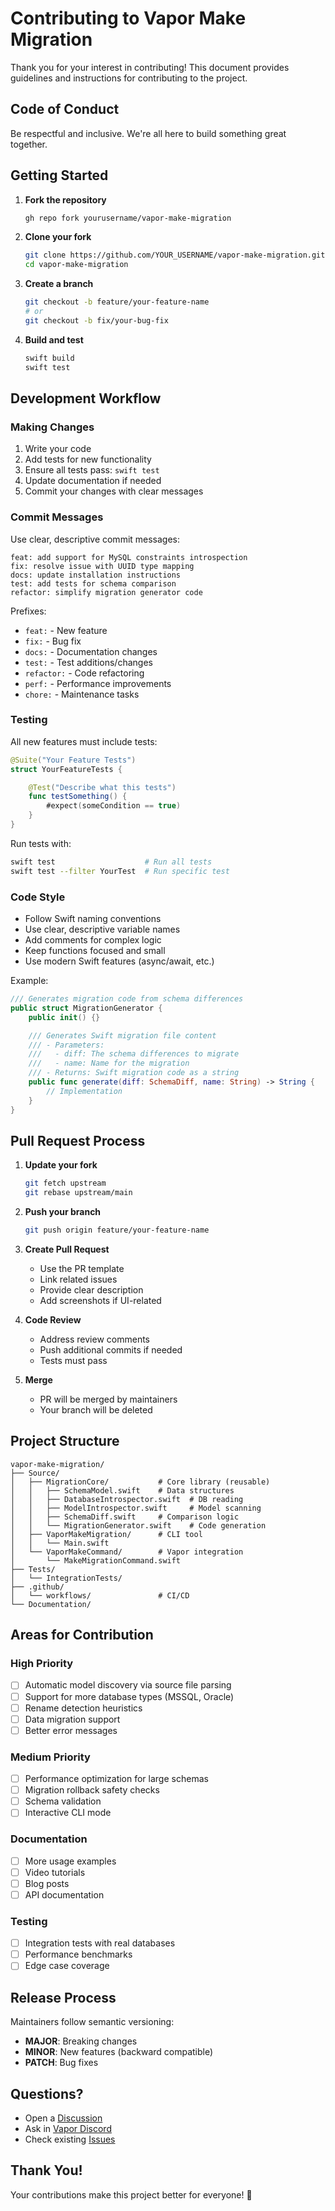 # Contributing to Vapor Make Migration

Thank you for your interest in contributing! This document provides guidelines and instructions for contributing to the project.

## Code of Conduct

Be respectful and inclusive. We're all here to build something great together.

## Getting Started

1. **Fork the repository**
   ```bash
   gh repo fork yourusername/vapor-make-migration
   ```

2. **Clone your fork**
   ```bash
   git clone https://github.com/YOUR_USERNAME/vapor-make-migration.git
   cd vapor-make-migration
   ```

3. **Create a branch**
   ```bash
   git checkout -b feature/your-feature-name
   # or
   git checkout -b fix/your-bug-fix
   ```

4. **Build and test**
   ```bash
   swift build
   swift test
   ```

## Development Workflow

### Making Changes

1. Write your code
2. Add tests for new functionality
3. Ensure all tests pass: `swift test`
4. Update documentation if needed
5. Commit your changes with clear messages

### Commit Messages

Use clear, descriptive commit messages:

```
feat: add support for MySQL constraints introspection
fix: resolve issue with UUID type mapping
docs: update installation instructions
test: add tests for schema comparison
refactor: simplify migration generator code
```

Prefixes:
- `feat:` - New feature
- `fix:` - Bug fix
- `docs:` - Documentation changes
- `test:` - Test additions/changes
- `refactor:` - Code refactoring
- `perf:` - Performance improvements
- `chore:` - Maintenance tasks

### Testing

All new features must include tests:

```swift
@Suite("Your Feature Tests")
struct YourFeatureTests {

    @Test("Describe what this tests")
    func testSomething() {
        #expect(someCondition == true)
    }
}
```

Run tests with:
```bash
swift test                    # Run all tests
swift test --filter YourTest  # Run specific test
```

### Code Style

- Follow Swift naming conventions
- Use clear, descriptive variable names
- Add comments for complex logic
- Keep functions focused and small
- Use modern Swift features (async/await, etc.)

Example:
```swift
/// Generates migration code from schema differences
public struct MigrationGenerator {
    public init() {}

    /// Generates Swift migration file content
    /// - Parameters:
    ///   - diff: The schema differences to migrate
    ///   - name: Name for the migration
    /// - Returns: Swift migration code as a string
    public func generate(diff: SchemaDiff, name: String) -> String {
        // Implementation
    }
}
```

## Pull Request Process

1. **Update your fork**
   ```bash
   git fetch upstream
   git rebase upstream/main
   ```

2. **Push your branch**
   ```bash
   git push origin feature/your-feature-name
   ```

3. **Create Pull Request**
   - Use the PR template
   - Link related issues
   - Provide clear description
   - Add screenshots if UI-related

4. **Code Review**
   - Address review comments
   - Push additional commits if needed
   - Tests must pass

5. **Merge**
   - PR will be merged by maintainers
   - Your branch will be deleted

## Project Structure

```
vapor-make-migration/
├── Source/
│   ├── MigrationCore/           # Core library (reusable)
│   │   ├── SchemaModel.swift    # Data structures
│   │   ├── DatabaseIntrospector.swift  # DB reading
│   │   ├── ModelIntrospector.swift     # Model scanning
│   │   ├── SchemaDiff.swift     # Comparison logic
│   │   └── MigrationGenerator.swift    # Code generation
│   ├── VaporMakeMigration/      # CLI tool
│   │   └── Main.swift
│   └── VaporMakeCommand/        # Vapor integration
│       └── MakeMigrationCommand.swift
├── Tests/
│   └── IntegrationTests/
├── .github/
│   └── workflows/               # CI/CD
└── Documentation/
```

## Areas for Contribution

### High Priority

- [ ] Automatic model discovery via source file parsing
- [ ] Support for more database types (MSSQL, Oracle)
- [ ] Rename detection heuristics
- [ ] Data migration support
- [ ] Better error messages

### Medium Priority

- [ ] Performance optimization for large schemas
- [ ] Migration rollback safety checks
- [ ] Schema validation
- [ ] Interactive CLI mode

### Documentation

- [ ] More usage examples
- [ ] Video tutorials
- [ ] Blog posts
- [ ] API documentation

### Testing

- [ ] Integration tests with real databases
- [ ] Performance benchmarks
- [ ] Edge case coverage

## Release Process

Maintainers follow semantic versioning:

- **MAJOR**: Breaking changes
- **MINOR**: New features (backward compatible)
- **PATCH**: Bug fixes

## Questions?

- Open a [Discussion](https://github.com/yourusername/vapor-make-migration/discussions)
- Ask in [Vapor Discord](https://discord.gg/vapor)
- Check existing [Issues](https://github.com/yourusername/vapor-make-migration/issues)

## Thank You!

Your contributions make this project better for everyone! 🎉
